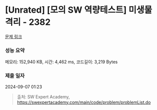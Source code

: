 # [Unrated] [모의 SW 역량테스트] 미생물 격리 - 2382 

[문제 링크](https://swexpertacademy.com/main/code/problem/problemDetail.do?contestProbId=AV597vbqAH0DFAVl) 

### 성능 요약

메모리: 152,940 KB, 시간: 4,462 ms, 코드길이: 3,219 Bytes

### 제출 일자

2024-09-07 01:23



> 출처: SW Expert Academy, https://swexpertacademy.com/main/code/problem/problemList.do